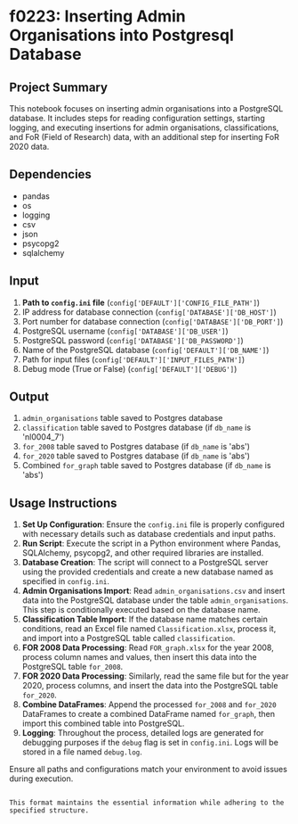 # f0223: Inserting Admin Organisations into Postgresql Database

## Project Summary

This notebook focuses on inserting admin organisations into a PostgreSQL database. It includes steps for reading configuration settings, starting logging, and executing insertions for admin organisations, classifications, and FoR (Field of Research) data, with an additional step for inserting FoR 2020 data.

## Dependencies

- pandas
- os
- logging
- csv
- json
- psycopg2
- sqlalchemy

## Input

1. **Path to `config.ini` file** (`config['DEFAULT']['CONFIG_FILE_PATH']`)
2. IP address for database connection (`config['DATABASE']['DB_HOST']`)
3. Port number for database connection (`config['DATABASE']['DB_PORT']`)
4. PostgreSQL username (`config['DATABASE']['DB_USER']`)
5. PostgreSQL password (`config['DATABASE']['DB_PASSWORD']`)
6. Name of the PostgreSQL database (`config['DEFAULT']['DB_NAME']`)
7. Path for input files (`config['DEFAULT']['INPUT_FILES_PATH']`)
8. Debug mode (True or False) (`config['DEFAULT']['DEBUG']`)

## Output

1. `admin_organisations` table saved to Postgres database
2. `classification` table saved to Postgres database (if `db_name` is 'nl0004_7')
3. `for_2008` table saved to Postgres database (if `db_name` is 'abs')
4. `for_2020` table saved to Postgres database (if `db_name` is 'abs')
5. Combined `for_graph` table saved to Postgres database (if `db_name` is 'abs')

## Usage Instructions

1. **Set Up Configuration**: Ensure the `config.ini` file is properly configured with necessary details such as database credentials and input paths.
2. **Run Script**: Execute the script in a Python environment where Pandas, SQLAlchemy, psycopg2, and other required libraries are installed.
3. **Database Creation**: The script will connect to a PostgreSQL server using the provided credentials and create a new database named as specified in `config.ini`.
4. **Admin Organisations Import**: Read `admin_organisations.csv` and insert data into the PostgreSQL database under the table `admin_organisations`. This step is conditionally executed based on the database name.
5. **Classification Table Import**: If the database name matches certain conditions, read an Excel file named `Classification.xlsx`, process it, and import into a PostgreSQL table called `classification`.
6. **FOR 2008 Data Processing**: Read `FOR_graph.xlsx` for the year 2008, process column names and values, then insert this data into the PostgreSQL table `for_2008`.
7. **FOR 2020 Data Processing**: Similarly, read the same file but for the year 2020, process columns, and insert the data into the PostgreSQL table `for_2020`.
8. **Combine DataFrames**: Append the processed `for_2008` and `for_2020` DataFrames to create a combined DataFrame named `for_graph`, then import this combined table into PostgreSQL.
9. **Logging**: Throughout the process, detailed logs are generated for debugging purposes if the `debug` flag is set in `config.ini`. Logs will be stored in a file named `debug.log`.

Ensure all paths and configurations match your environment to avoid issues during execution.
```

This format maintains the essential information while adhering to the specified structure.